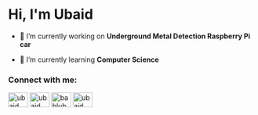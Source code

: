 # Hi, I'm Ubaid

- 🔭 I’m currently working on **Underground Metal Detection Raspberry Pi car**

- 🌱 I’m currently learning **Computer Science**


<h3 align="left">Connect with me:</h3>
<p align="left">
<a href="https://linkedin.com/in/ubaid ur rehman" target="blank"><img align="center" src="https://raw.githubusercontent.com/rahuldkjain/github-profile-readme-generator/master/src/images/icons/Social/linked-in-alt.svg" alt="ubaid ur rehman" height="30" width="40" /></a>
<a href="https://fb.com/ubaid ur rehman" target="blank"><img align="center" src="https://raw.githubusercontent.com/rahuldkjain/github-profile-readme-generator/master/src/images/icons/Social/facebook.svg" alt="ubaid ur rehman" height="30" width="40" /></a>
<a href="https://instagram.com/bablubaid" target="blank"><img align="center" src="https://raw.githubusercontent.com/rahuldkjain/github-profile-readme-generator/master/src/images/icons/Social/instagram.svg" alt="bablubaid" height="30" width="40" /></a>
<a href="https://www.youtube.com/c/ubaid" target="blank"><img align="center" src="https://raw.githubusercontent.com/rahuldkjain/github-profile-readme-generator/master/src/images/icons/Social/youtube.svg" alt="ubaid" height="30" width="40" /></a>
</p>
